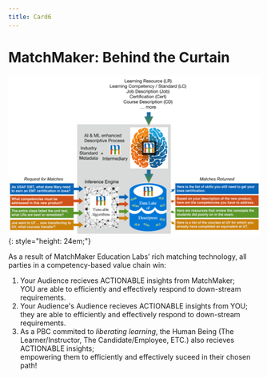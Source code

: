 ```yaml
---
title: Card6
---
```

# MatchMaker: Behind the Curtain

![Alt Text for Sample Image](/mmassets/MM-Detail.svg){: style="height: 24em;"}

As a result of MatchMaker Education Labs’ rich matching technology, all parties in a competency-based value chain win:

1. Your Audience recieves ACTIONABLE insights from MatchMaker;<br/>YOU are able to efficiently and effectively respond to down-stream requirements. 
2. Your Audience's Audience recieves ACTIONABLE insights from YOU;<br/>they are able to efficiently and effectively respond to down-stream requirements. 
3. As a PBC commited to *liberating learning*, the Human Being (The Learner/Instructor, The Candidate/Employee, ETC.) also recieves ACTIONABLE insights;<br/>empowering them to efficiently and effectively suceed in their chosen path!
